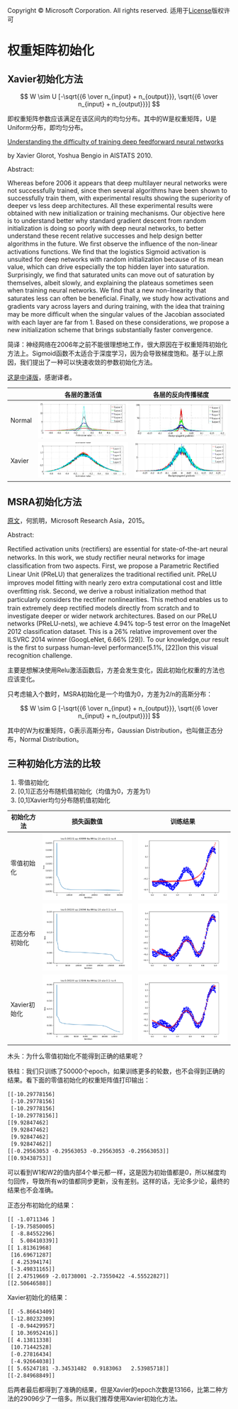 Copyright © Microsoft Corporation. All rights reserved.
  适用于[License](https://github.com/Microsoft/ai-edu/blob/master/LICENSE.md)版权许可

# 权重矩阵初始化

## Xavier初始化方法

$$
W \sim U [-\sqrt{{6 \over n_{input} + n_{output}}}, \sqrt{{6 \over n_{input} + n_{output}}}]
$$

即权重矩阵参数应该满足在该区间内的均匀分布。其中的W是权重矩阵，U是Uniform分布，即均匀分布。

[Understanding the difficulty of training deep feedforward neural networks](http://proceedings.mlr.press/v9/glorot10a/glorot10a.pdf)

by Xavier Glorot, Yoshua Bengio in AISTATS 2010.

Abstract:

Whereas before 2006 it appears that deep multilayer neural networks were not successfully trained, since then several algorithms have been shown to successfully train them, with experimental results showing the superiority of deeper vs less deep architectures. All these experimental results were obtained with new initialization or training mechanisms. Our objective here is to understand better why standard gradient descent from random initialization is doing so poorly with deep neural networks, to better understand these recent relative successes and help design better algorithms in the future. We ﬁrst observe the inﬂuence of the non-linear activations functions. We find that the logistics Sigmoid activation is unsuited for deep networks with random initialization because of its mean value, which can drive especially the top hidden layer into saturation. Surprisingly, we ﬁnd that saturated units can move out of saturation by themselves, albeit slowly, and explaining the plateaus sometimes seen when training neural networks. We find that a new non-linearity that saturates less can often be beneﬁcial. Finally, we study how activations and gradients vary across layers and during training, with the idea that training may be more difﬁcult when the singular values of the Jacobian associated with each layer are far from 1. Based on these considerations, we propose a new initialization scheme that brings substantially faster convergence.

简译：神经网络在2006年之前不能很理想地工作，很大原因在于权重矩阵初始化方法上。Sigmoid函数不太适合于深度学习，因为会导致梯度饱和。基于以上原因，我们提出了一种可以快速收敛的参数初始化方法。

[这是中译版](https://blog.csdn.net/victoriaw/article/details/73000632)，感谢译者。

||各层的激活值|各层的反向传播梯度|
|---|---|---|
|Normal|<img src=".\Images\10\normal_activation.jpg">|<img src=".\Images\10\normal_bp.jpg">|
|Xavier|<img src=".\Images\10\xavier_activation.png">|<img src=".\Images\10\xavier_bp.png">|

## MSRA初始化方法

[原文](https://arxiv.org/pdf/1502.01852.pdf)，何凯明，Microsoft Research Asia，2015。

Abstract:

Rectiﬁed activation units (rectiﬁers) are essential for state-of-the-art neural networks. In this work, we study rectiﬁer neural networks for image classiﬁcation from two aspects. First, we propose a Parametric Rectiﬁed Linear Unit (PReLU) that generalizes the traditional rectiﬁed unit. PReLU improves model ﬁtting with nearly zero extra computational cost and little overﬁtting risk. Second, we derive a robust initialization method that particularly considers the rectiﬁer nonlinearities. This method enables us to train extremely deep rectiﬁed models directly from scratch and to investigate deeper or wider network architectures. Based on our PReLU networks (PReLU-nets), we achieve 4.94% top-5 test error on the ImageNet 2012 classiﬁcation dataset. This is a 26% relative improvement over the ILSVRC 2014 winner (GoogLeNet, 6.66% [29]). To our knowledge,our result is the ﬁrst to surpass human-level performance(5.1%, [22])on this visual recognition challenge.

主要是想解决使用Relu激活函数后，方差会发生变化，因此初始化权重的方法也应该变化。

只考虑输入个数时，MSRA初始化是一个均值为0，方差为2/n的高斯分布：

$$
W \sim G [-\sqrt{{6 \over n_{input} + n_{output}}}, \sqrt{{6 \over n_{input} + n_{output}}}]
$$

其中的W为权重矩阵，G表示高斯分布，Gaussian Distribution，也叫做正态分布，Normal Distribution。

##  三种初始化方法的比较

1. 零值初始化
2. [0,1]正态分布随机值初始化（均值为0，方差为1）
3. [0,1]Xavier均匀分布随机值初始化

|初始化方法|损失函数值|训练结果|
|---|---|---|
|零值初始化|<img src=".\Images\10\zero_loss.png">|<img src=".\Images\10\zero_result.png">|
|正态分布初始化|<img src=".\Images\10\norm_loss.png">|<img src=".\Images\10\norm_result.png">|
|Xavier初始化|<img src=".\Images\10\xavier_loss.png">|<img src=".\Images\10\xavier_result.png">|

木头：为什么零值初始化不能得到正确的结果呢？

铁柱：我们只训练了50000个epoch，如果训练更多的轮数，也不会得到正确的结果。看下面的零值初始化的权重矩阵值打印输出：
```
[[-10.29778156]
 [-10.29778156]
 [-10.29778156]
 [-10.29778156]]
[[9.92847462]
 [9.92847462]
 [9.92847462]
 [9.92847462]]
[[-0.29563053 -0.29563053 -0.29563053 -0.29563053]]
[[0.93438753]]
```
可以看到W1和W2的值内部4个单元都一样，这是因为初始值都是0，所以梯度均匀回传，导致所有w的值都同步更新，没有差别。这样的话，无论多少论，最终的结果也不会准确。

正态分布初始化的结果：

```
[[ -1.0711346 ]
 [-19.75850005]
 [ -8.84552296]
 [  5.08410339]]
[[ 1.81361968]
 [16.69671287]
 [ 4.25394174]
 [-3.49831165]]
[[ 2.47519669 -2.01738001 -2.73550422 -4.55522827]]
[[2.50646588]]
```

Xavier初始化的结果：

```
[[ -5.86643409]
 [-12.80232309]
 [ -0.94429957]
 [ 10.36952416]]
[[ 4.13811338]
 [10.71442528]
 [-0.27816434]
 [-4.92664038]]
[[ 5.65247181 -3.34531482  0.9183063   2.53985718]]
[[-2.84968849]]
```

后两者最后都得到了准确的结果，但是Xavier的epoch次数是13166，比第二种方法的29096少了一倍多。所以我们推荐使用Xavier初始化方法。

